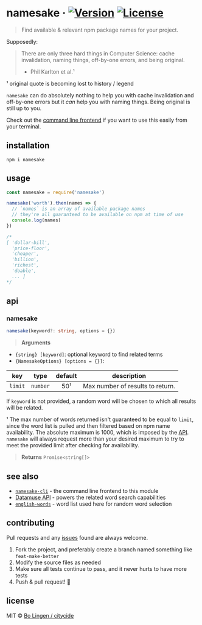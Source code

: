 # namesake &middot; [![Version](https://flat.badgen.net/npm/v/namesake)](https://www.npmjs.com/package/namesake) [![License](https://flat.badgen.net/npm/license/namesake)](https://www.npmjs.com/package/namesake)

> Find available & relevant npm package names for your project.

Supposedly:

> There are only three hard things in Computer Science:
> cache invalidation, naming things, off-by-one errors,
> and being original.
> - Phil Karlton et al.¹

¹ original quote is becoming lost to history / legend

`namesake` can do absolutely nothing to help you with cache invalidation and
off-by-one errors but it _can_ help you with naming things. Being original is
still up to you.

Check out the [command line frontend](https://github.com/citycide/namesake-cli)
if you want to use this easily from your terminal.

## installation

```console
npm i namesake
```

## usage

```js
const namesake = require('namesake')

namesake('worth').then(names => {
  // `names` is an array of available package names
  // they're all guaranteed to be available on npm at time of use
  console.log(names)
})

/*
[ 'dollar-bill',
  'price-floor',
  'cheaper',
  'billion',
  'richest',
  'doable',
  ... ]
*/
```

## api

### namesake
```ts
namesake(keyword?: string, options = {})
```

> **Arguments**

* `{string} [keyword]`: optional keyword to find related terms
* `{NamesakeOptions} [options = {}]`:

| key       | type      | default | description                      |
| :-------: | :-------: | :-----: | -------------------------------- |
| `limit`   | `number`  | 50¹     | Max number of results to return. |

If `keyword` is not provided, a random word will be chosen to which
all results will be related.

¹ The max number of words returned isn't guaranteed to be equal to `limit`, since
  the word list is pulled and then filtered based on npm name availability. The
  absolute maximum is 1000, which is imposed by the [API](http://www.datamuse.com/api/).
  `namesake` will always request more than your desired maximum to try to meet the
  provided limit after checking for availability.

> **Returns** `Promise<string[]>`

## see also

- [`namesake-cli`](https://github.com/citycide/namesake-cli) - the command line frontend to this module
- [Datamuse API](http://www.datamuse.com/api/) - powers the related word search capabilities
- [`english-words`](https://github.com/dwyl/english-words) - word list used here for random word selection

## contributing

Pull requests and any [issues](https://github.com/citycide/namesake/issues)
found are always welcome.

1. Fork the project, and preferably create a branch named something like `feat-make-better`
2. Modify the source files as needed
3. Make sure all tests continue to pass, and it never hurts to have more tests
4. Push & pull request! :tada:

## license

MIT © [Bo Lingen / citycide](https://github.com/citycide)
